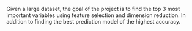 
Given a large dataset, the goal of the project is to find the top 3 most important variables using feature selection and dimension reduction. In addition to finding the best prediction model of the highest accuracy.
